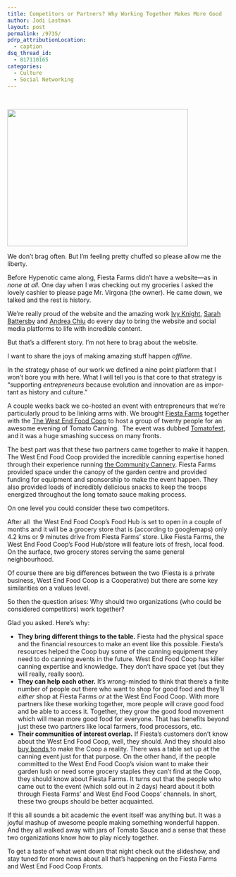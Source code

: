 ```yaml
---
title: Competitors or Partners? Why Working Together Makes More Good
author: Jodi Lastman
layout: post
permalink: /9735/
pdrp_attributionLocation:
  - caption
dsq_thread_id:
  - 817110165
categories:
  - Culture
  - Social Networking
---
```

&nbsp;

<a href="http://hypenotic.com/meaning-fulmarketing/9735/9735/attachment/screen-shot-2012-08-24-at-10-58-23-am" rel="attachment wp-att-9745"><img class="aligncenter size-full wp-image-9745" title="Screen shot 2012-08-24 at 10.58.23 AM" src="http://hypenotic.com/wordpress/wp-content/uploads/2012/08/Screen-shot-2012-08-24-at-10.58.23-AM.png" alt="" width="410" height="311" /></a>

We don&#8217;t brag often. But I&#8217;m feeling pretty chuffed so please allow me the liberty.

Before Hypenotic came along, Fiesta Farms didn&#8217;t have a website—as in *none at all.* One day when I was checking out my groceries I asked the lovely cashier to please page Mr. Virgona (the owner). He came down, we talked and the rest is history.

We&#8217;re really proud of the website and the amazing work [Ivy Knight][1], [Sarah Battersby][2] and [Andrea Chiu][3] do every day to bring the website and social media platforms to life with incredible content.

But that&#8217;s a different story. I&#8217;m not here to brag about the website.

I want to share the joys of making amazing stuff happen *offline.*

In the strategy phase of our work we defined a nine point platform that I won&#8217;t bore you with here. What I will tell you is that core to that strategy is &#8220;sup­port­ing *entrepreneurs* because evo­lu­tion and inno­va­tion are as impor­tant as his­tory and culture.&#8221;

A couple weeks back we co-hosted an event with entrepreneurs that we&#8217;re particularly proud to be linking arms with. We brought [Fiesta Farms][4] together with the [The West End Food Coop][5] to host a group of twenty people for an awesome evening of Tomato Canning.  The event was dubbed [Tomatofest,][6] and it was a huge smashing success on many fronts.

The best part was that these two partners came together to make it happen. The West End Food Coop provided the incredible canning expertise honed through their experience running [the Community Cannery][7]. Fiesta Farms provided space under the canopy of the garden centre and provided funding for equipment and sponsorship to make the event happen. They also provided loads of incredibly delicious snacks to keep the troops energized throughout the long tomato sauce making process.

On one level you could consider these two competitors.

After all  the West End Food Coop&#8217;s Food Hub is set to open in a couple of months and it will be a grocery store that is (according to googlemaps) only 4.2 kms or 9 minutes drive from Fiesta Farms&#8217; store. Like Fiesta Farms, the West End Food Coop&#8217;s Food Hub/store will feature lots of fresh, local food. On the surface, two grocery stores serving the same general neighbourhood.

Of course there are big differences between the two (Fiesta is a private business, West End Food Coop is a Cooperative) but there are some key similarities on a values level.

So then the question arises: Why should two organizations (who could be considered competitors) work together?

Glad you asked. Here&#8217;s why:

*   **They bring different things to the table.** Fiesta had the physical space and the financial resources to make an event like this possible. Fiesta&#8217;s resources helped the Coop buy some of the canning equipment they need to do canning events in the future. West End Food Coop has killer canning expertise and knowledge. They don&#8217;t have space yet (but they will really, really soon).
*   **They can help each other.** It&#8217;s wrong-minded to think that there&#8217;s a finite number of people out there who want to shop for good food and they&#8217;ll *either* shop at Fiesta Farms *or* at the West End Food Coop. With more partners like these working together, more people will crave good food and be able to access it. Together, they grow the good food movement which will mean more good food for everyone. That has benefits beyond just these two partners like local farmers, food processors, etc.
*   **Their communities of interest overlap.** If Fiesta&#8217;s customers don&#8217;t know about the West End Food Coop, well, they should. And they should also[ buy bonds ][8]to make the Coop a reality. There was a table set up at the canning event just for that purpose. On the other hand, if the people committed to the West End Food Coop&#8217;s vision want to make their garden lush or need some grocery staples they can&#8217;t find at the Coop, they should know about Fiesta Farms. It turns out that the people who came out to the event (which sold out in 2 days) heard about it both through Fiesta Farms&#8217; and West End Food Coops&#8217; channels. In short, these two groups should be better acquainted.

If this all sounds a bit academic the event itself was anything but. It was a joyful mashup of awesome people making something wonderful happen. And they all walked away with jars of Tomato Sauce and a sense that these two organizations know how to play nicely together.

To get a taste of what went down that night check out the slideshow, and stay tuned for more news about all that&#8217;s happening on the Fiesta Farms and West End Food Coop Fronts.

 [1]: http://www.swallowfood.com/about-us/
 [2]: http://torontogardens.blogspot.ca/
 [3]: http://andreachiu.wordpress.com/
 [4]: http://fiestafarms.ca/
 [5]: http://westendfood.coop/
 [6]: http://fiestafarms.ca/category/tomatofest
 [7]: http://westendfood.coop/cannery
 [8]: https://westendfood.coop/civicrm/contribute/transact?reset=1&id=7